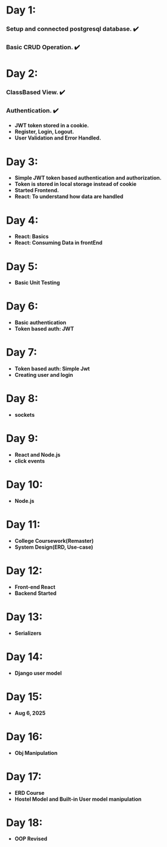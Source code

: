 # Day 1:
### Setup and connected postgresql database. :heavy_check_mark:
### Basic CRUD Operation. :heavy_check_mark:
# Day 2:
### ClassBased View. :heavy_check_mark:
### Authentication. :heavy_check_mark:
- **JWT token stored in a cookie.**
- **Register, Login, Logout.**
- **User Validation and Error Handled.**
# Day 3:
- **Simple JWT token based authentication and authorization.**
- **Token is stored in local storage instead of cookie**
- **Started Frontend.**
- **React: To understand how data are handled**
# Day 4:
- **React: Basics**
- **React: Consuming Data in frontEnd**
# Day 5:
- **Basic Unit Testing**
# Day 6:
- **Basic authentication**
- **Token based auth: JWT**
# Day 7:
- **Token based auth: Simple Jwt**
- **Creating user and login**
# Day 8:
- **sockets**
# Day 9:
- **React and Node.js**
- **click events**
# Day 10:
- **Node.js**
# Day 11:
- **College Coursework(Remaster)**
- **System Design(ERD, Use-case)**
# Day 12:
- **Front-end React**
- **Backend Started**
# Day 13:
- **Serializers**
# Day 14:
- **Django user model**
# Day 15:
- **Aug 6, 2025**
# Day 16:
- **Obj Manipulation**
# Day 17:
- **ERD Course**
- **Hostel Model and Built-in User model manipulation**
# Day 18:
- **OOP Revised**



























